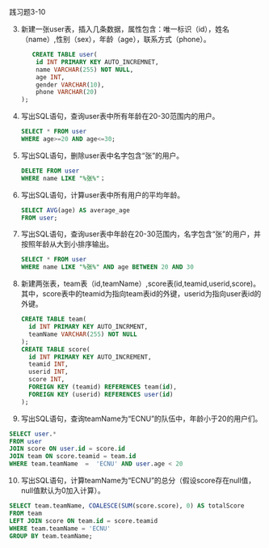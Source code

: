 践习题3-10  

3. 新建一张user表，插入几条数据，属性包含：唯一标识（id），姓名（name）,性别（sex），年龄（age），联系方式（phone）。
   ```sql
      CREATE TABLE user(
       id INT PRIMARY KEY AUTO_INCREMNET,
       name VARCHAR(255) NOT NULL,
       age INT,
       gender VARCHAR(10),
       phone VARCHAR(20)
   );
   ```
4. 写出SQL语句，查询user表中所有年龄在20-30范围内的用户。
   ```sql
   SELECT * FROM user
   WHERE age>=20 AND age<=30;
   ```
5. 写出SQL语句，删除user表中名字包含“张”的用户。
   ```sql
   DELETE FROM user
   WHERE name LIKE "%张%"；
   ```
6. 写出SQL语句，计算user表中所有用户的平均年龄。
   ```sql
   SELECT AVG(age) AS average_age
   FROM user;
   ```
7. 写出SQL语句，查询user表中年龄在20-30范围内，名字包含“张”的用户，并按照年龄从大到小排序输出。
   ```sql
   SELECT * FROM user
   WHERE name LIKE "%张%" AND age BETWEEN 20 AND 30
   ```
8. 新建两张表，team表（id,teamName）,score表(id,teamid,userid,score)。其中，score表中的teamid为指向team表id的外键，userid为指向user表id的外键。
   ```sql
   CREATE TABLE team(
     id INT PRIMARY KEY AUTO_INCRMENT,
     teamName VARCHAR(255) NOT NULL
   );
   CREATE TABLE score(
     id INT PRIMARY KEY AUTO_INCREMENT,
     teamid INT,
     userid INT,
     score INT,
     FOREIGN KEY (teamid) REFERENCES team(id),
     FOREIGN KEY (userid) REFERENCES user(id) 
   );
   ```
9.  写出SQL语句，查询teamName为“ECNU”的队伍中，年龄小于20的用户们。
  ```sql
  SELECT user.*
  FROM user
  JOIN score ON user.id = score.id
  JOIN team ON score.teamid = team.id
  WHERE team.teamName  =  'ECNU' AND user.age < 20
  ```
10. 写出SQL语句，计算teamName为“ECNU”的总分（假设score存在null值，null值默认为0加入计算）。
  ```sql
  SELECT team.teamName, COALESCE(SUM(score.score), 0) AS totalScore
  FROM team
  LEFT JOIN score ON team.id = score.teamid
  WHERE team.teamName = 'ECNU'
  GROUP BY team.teamName;
  ```
    
